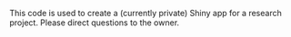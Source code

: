This code is used to create a (currently private) Shiny app for a research project.
Please direct questions to the owner.
